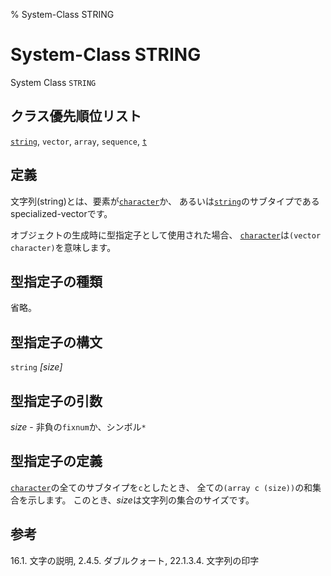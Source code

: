 % System-Class STRING

# System-Class STRING


System Class `STRING`


## クラス優先順位リスト

[`string`](16.2.string-system-class.html), `vector`,
`array`, `sequence`, [`t`](4.4.t-system-class.html)


## 定義

文字列(string)とは、要素が[`character`](13.2.character-system-class.html)か、
あるいは[`string`](16.2.string-system-class.html)のサブタイプである
specialized-vectorです。

オブジェクトの生成時に型指定子として使用された場合、
[`character`](13.2.character-system-class.html)は`(vector character)`を意味します。


## 型指定子の種類

省略。


## 型指定子の構文

`string` *[size]*


## 型指定子の引数

*size* - 非負の`fixnum`か、シンボル`*`


## 型指定子の定義

[`character`](13.2.character-system-class.html)の全てのサブタイプを`c`としたとき、
全ての`(array c (size))`の和集合を示します。
このとき、*size*は文字列の集合のサイズです。


## 参考

16.1. 文字の説明, 2.4.5. ダブルクォート, 22.1.3.4. 文字列の印字

